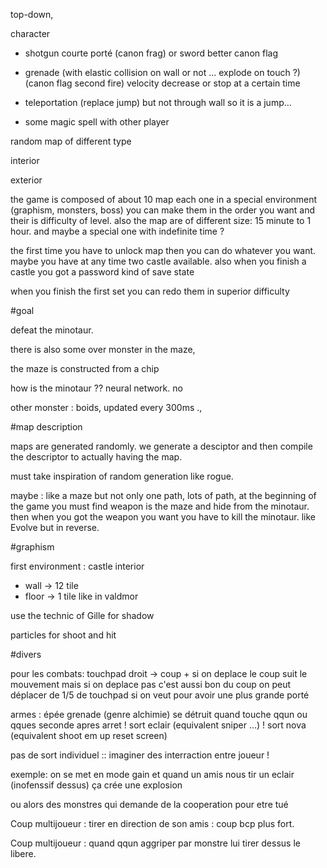 top-down,

character 
* shotgun courte porté (canon frag) or sword better canon flag

* grenade (with elastic collision on wall or not ... explode on touch ?) (canon flag second fire)
velocity decrease or stop at a certain time

* teleportation (replace jump) but not through wall so it is a jump...	

* some magic spell with other player

random map of different type

interior

exterior


the game is composed of about 10 map each one in a special environment (graphism, monsters, boss) you can make them in the order you want and their is difficulty of level.
also the map are of different size: 15 minute to 1 hour. and maybe a special one with indefinite time ?

the first time you have to unlock map then you can do whatever you want. maybe you have at any time two castle available.
also when you finish a castle you got a password kind of save state

when you finish the first set you can redo them in superior difficulty

#goal

defeat the minotaur.

there is also some over monster in the maze,

the maze is constructed from a chip

how is the minotaur ?? neural network. no

other monster : boids, updated every 300ms .,

#map description

maps are generated randomly.
we generate a desciptor and then compile the descriptor to actually having the map.

must take inspiration of random generation like rogue.

maybe : 
like a maze but not only one path, lots of path, at the beginning of the game you must find weapon is the maze and hide from the minotaur.
then when you got the weapon you want you have to kill the minotaur. like Evolve but in reverse.


#graphism

first environment : castle interior
* wall -> 12 tile
* floor -> 1 tile 
like in valdmor

use the technic of Gille for shadow

particles for shoot and hit

#divers

pour les combats:
	touchpad droit -> coup + si on deplace le coup suit le mouvement 
		mais si on deplace pas c'est aussi bon
		du coup on peut déplacer de 1/5 de touchpad si on veut pour avoir
		une plus grande porté

armes :
	épée
	grenade (genre alchimie) se détruit quand touche qqun ou qques seconde apres arret 
!	sort eclair (equivalent sniper ...)
!	sort nova (equivalent shoot em up reset screen)

pas de sort individuel :: imaginer des interraction entre joueur !

exemple: on se met en mode gain et quand un amis nous tir un eclair (inofenssif dessus) ça crée une explosion

ou alors des monstres qui demande de la cooperation pour etre tué

Coup multijoueur : tirer en direction de son amis : coup bcp plus fort.

Coup multijoueur : quand qqun aggriper par monstre lui tirer dessus le libere.

